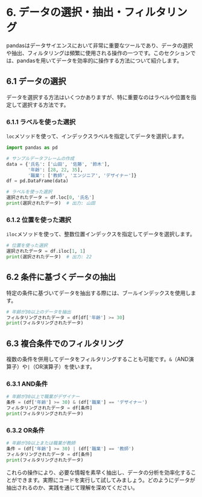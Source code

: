 # 6. データの選択・抽出・フィルタリング

pandasはデータサイエンスにおいて非常に重要なツールであり、データの選択や抽出、フィルタリングは頻繁に使用される操作の一つです。このセクションでは、pandasを用いてデータを効率的に操作する方法について紹介します。

## 6.1 データの選択

データを選択する方法はいくつかありますが、特に重要なのはラベルや位置を指定して選択する方法です。

### 6.1.1 ラベルを使った選択

`loc`メソッドを使って、インデックスラベルを指定してデータを選択します。

```python
import pandas as pd

# サンプルデータフレームの作成
data = {'氏名': ['山田', '佐藤', '鈴木'],
        '年齢': [28, 22, 35],
        '職業': ['教師', 'エンジニア', 'デザイナー']}
df = pd.DataFrame(data)

# ラベルを使った選択
選択されたデータ = df.loc[0, '氏名']
print(選択されたデータ)  # 出力: 山田
```

### 6.1.2 位置を使った選択

`iloc`メソッドを使って、整数位置インデックスを指定してデータを選択します。

```python
# 位置を使った選択
選択されたデータ = df.iloc[1, 1]
print(選択されたデータ)  # 出力: 22
```

## 6.2 条件に基づくデータの抽出

特定の条件に基づいてデータを抽出する際には、ブールインデックスを使用します。

```python
# 年齢が30以上のデータを抽出
フィルタリングされたデータ = df[df['年齢'] >= 30]
print(フィルタリングされたデータ)
```

## 6.3 複合条件でのフィルタリング

複数の条件を併用してデータをフィルタリングすることも可能です。`&`（AND演算子）や`|`（OR演算子）を使います。

### 6.3.1 AND条件

```python
# 年齢が30以上で職業がデザイナー
条件 = (df['年齢'] >= 30) & (df['職業'] == 'デザイナー')
フィルタリングされたデータ = df[条件]
print(フィルタリングされたデータ)
```

### 6.3.2 OR条件

```python
# 年齢が30以上または職業が教師
条件 = (df['年齢'] >= 30) | (df['職業'] == '教師')
フィルタリングされたデータ = df[条件]
print(フィルタリングされたデータ)
```

これらの操作により、必要な情報を素早く抽出し、データの分析を効率化することができます。実際にコードを実行して試してみましょう。どのようにデータが抽出されるのか、実践を通じて理解を深めてください。